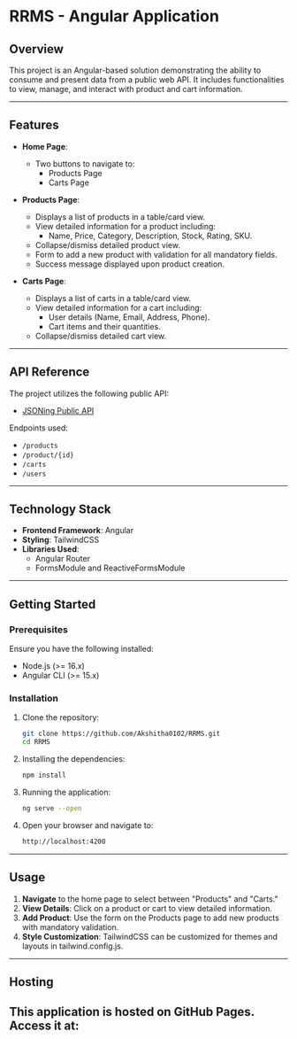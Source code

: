 # RRMS - Angular Application

## Overview

This project is an Angular-based solution demonstrating the ability to consume and present data from a public web API. It includes functionalities to view, manage, and interact with product and cart information.

---

## Features

- **Home Page**:
  - Two buttons to navigate to:
    - Products Page
    - Carts Page

- **Products Page**:
  - Displays a list of products in a table/card view.
  - View detailed information for a product including:
    - Name, Price, Category, Description, Stock, Rating, SKU.
  - Collapse/dismiss detailed product view.
  - Form to add a new product with validation for all mandatory fields.
  - Success message displayed upon product creation.

- **Carts Page**:
  - Displays a list of carts in a table/card view.
  - View detailed information for a cart including:
    - User details (Name, Email, Address, Phone).
    - Cart items and their quantities.
  - Collapse/dismiss detailed cart view.

---

## API Reference

The project utilizes the following public API:
- [JSONing Public API](https://api.jsoning.com/mock/public)

Endpoints used:
- `/products`
- `/product/{id}`
- `/carts`
- `/users`

---

## Technology Stack

- **Frontend Framework**: Angular
- **Styling**: TailwindCSS
- **Libraries Used**: 
  - Angular Router
  - FormsModule and ReactiveFormsModule

---

## Getting Started

### Prerequisites

Ensure you have the following installed:
- Node.js (>= 16.x)
- Angular CLI (>= 15.x)

### Installation

1. Clone the repository:
   ```bash
   git clone https://github.com/Akshitha0102/RRMS.git
   cd RRMS

2. Installing the dependencies:
   ```bash
   npm install

3. Running the application:
   ```bash
   ng serve --open

4. Open your browser and navigate to:
   ```bash
   http://localhost:4200

---

## Usage

1. **Navigate** to the home page to select between "Products" and "Carts."
2. **View Details**: Click on a product or cart to view detailed information.
3. **Add Product**: Use the form on the Products page to add new products with mandatory validation.
4. **Style Customization**: TailwindCSS can be customized for themes and layouts in tailwind.config.js.

---

## Hosting

This application is hosted on GitHub Pages. Access it at: 
  -  